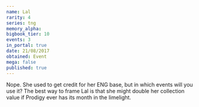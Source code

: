 ```yaml
---
name: Lal
rarity: 4
series: tng
memory_alpha:
bigbook_tier: 10
events: 3
in_portal: true
date: 21/08/2017
obtained: Event
mega: false
published: true
---
```


Nope. She used to get credit for her ENG base, but in which events will you use it? The best way to frame Lal is that she might double her collection value if Prodigy ever has its month in the limelight.
